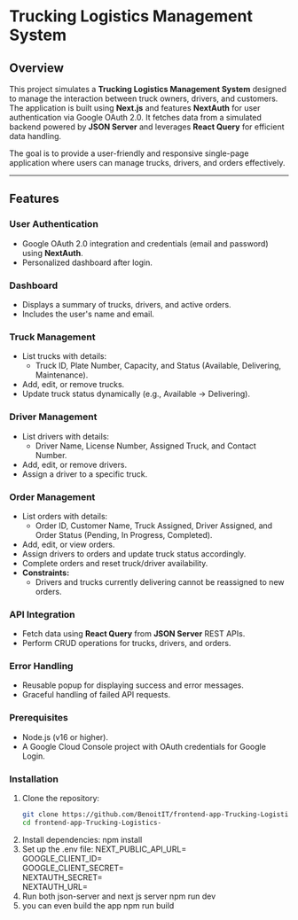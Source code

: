 # Trucking Logistics Management System

## Overview

This project simulates a **Trucking Logistics Management System** designed to manage the interaction between truck owners, drivers, and customers. The application is built using **Next.js** and features **NextAuth** for user authentication via Google OAuth 2.0. It fetches data from a simulated backend powered by **JSON Server** and leverages **React Query** for efficient data handling.

The goal is to provide a user-friendly and responsive single-page application where users can manage trucks, drivers, and orders effectively.

---

## Features

### **User Authentication**

- Google OAuth 2.0 integration and credentials (email and password) using **NextAuth**.
- Personalized dashboard after login.

### **Dashboard**

- Displays a summary of trucks, drivers, and active orders.
- Includes the user's name and email.

### **Truck Management**

- List trucks with details:
  - Truck ID, Plate Number, Capacity, and Status (Available, Delivering, Maintenance).
- Add, edit, or remove trucks.
- Update truck status dynamically (e.g., Available → Delivering).

### **Driver Management**

- List drivers with details:
  - Driver Name, License Number, Assigned Truck, and Contact Number.
- Add, edit, or remove drivers.
- Assign a driver to a specific truck.

### **Order Management**

- List orders with details:
  - Order ID, Customer Name, Truck Assigned, Driver Assigned, and Order Status (Pending, In Progress, Completed).
- Add, edit, or view orders.
- Assign drivers to orders and update truck status accordingly.
- Complete orders and reset truck/driver availability.
- **Constraints:**
  - Drivers and trucks currently delivering cannot be reassigned to new orders.

### **API Integration**

- Fetch data using **React Query** from **JSON Server** REST APIs.
- Perform CRUD operations for trucks, drivers, and orders.

### **Error Handling**

- Reusable popup for displaying success and error messages.
- Graceful handling of failed API requests.

### **Prerequisites**

- Node.js (v16 or higher).
- A Google Cloud Console project with OAuth credentials for Google Login.

### **Installation**

1. Clone the repository:
   ```bash
   git clone https://github.com/BenoitIT/frontend-app-Trucking-Logistics-.git
   cd frontend-app-Trucking-Logistics-
   ```
2. Install dependencies:
   npm install
3. Set up the .env file:
   NEXT_PUBLIC_API_URL=<json-server-api-base-url>  
   GOOGLE_CLIENT_ID=<your-google-client-id>  
   GOOGLE_CLIENT_SECRET=<your-google-client-secret>  
   NEXTAUTH_SECRET=<your-next-auth-secret>  
   NEXTAUTH_URL=<your-app-url>
4. Run both json-server and next js server
   npm run dev
5. you can even build the app
   npm run build

